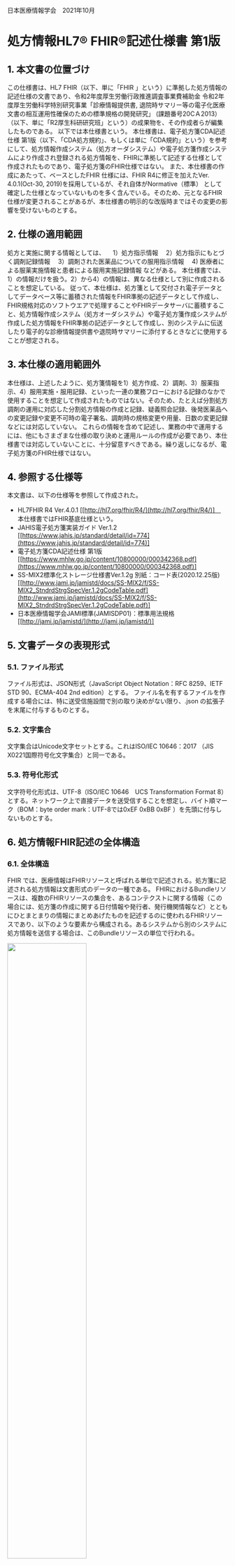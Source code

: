   <style type="text/css">

table {
  border: solid 1px black;
  border-collapse: collapse;
}
 
table td {
  border: solid 1px black;

}
table th {
  border: solid 1px black;

}
    h1 {
      counter-reset: chapter;
    }

    h2 {
      counter-reset: sub-chapter;
    }

    h3 {
      counter-reset: section;
    }

    h4 {
      counter-reset: sub-section;
    }

    h5 {
      counter-reset: composite;
    }

    h6 {
      counter-reset: sub-composite;
    }

    h1:before {
      color: black;
      counter-increment: bchapter;
      content:  " ";
    }

    h2:before {
      color: black;
      counter-increment: chapter;
      content: counter(chapter) ". ";
    }

    h3:before {
      color: black;
      counter-increment: sub-chapter;
      content: counter(chapter) "."counter(sub-chapter) ". ";
    }


    h4:before {
      color: black;
      counter-increment: section;
      content: counter(chapter) "."counter(sub-chapter) "."counter(section) " ";
    }

    h5:before {
      color: black;
      counter-increment: sub-section;
      content: counter(chapter) "."counter(sub-chapter) "."counter(section) "."counter(sub-section) " ";
    }

    h6:before {
      color: black;
      counter-increment: sub-sub-section;
      content: "　　"counter(sub-sub-section) "）";
    }
</style>

日本医療情報学会　2021年10月


# **処方情報HL7&reg; FHIR&reg;記述仕様書 第1版**

## 本文書の位置づけ
この仕様書は、HL7 FHIR（以下、単に「FHIR 」という）に準拠した処方情報の記述仕様の文書であり、令和2年度厚生労働行政推進調査事業費補助金 令和2年度厚生労働科学特別研究事業「診療情報提供書, 退院時サマリー等の電子化医療文書の相互運用性確保のための標準規格の開発研究」 (課題番号20ⅭＡ2013）（以下、単に「R2厚生科研研究班」という）の成果物を、その作成者らが編集したものである。
以下では本仕様書という。
本仕様書は、電子処方箋CDA記述仕様 第1版（以下、「CDA処方規約」、もしくは単に「CDA規約」という）を参考にして、処方情報作成システム（処方オーダシステム）や電子処方箋作成システムにより作成され登録される処方情報を、FHIRに準拠して記述する仕様として作成されたものであり、電子処方箋のFHIR仕様ではない。
また、本仕様書の作成にあたって、ベースとしたFHIR 仕様には、FHIR R4に修正を加えたVer. 4.0.1(Oct-30, 2019)を採用しているが、それ自体がNormative（標準） として確定した仕様となっていないものを多く含んでいる。そのため、元となるFHIR仕様が変更されることがあるが、本仕様書の明示的な改版時まではその変更の影響を受けないものとする。

## 仕様の適用範囲
処方と実施に関する情報としては、
　1）処方指示情報
　2）処方指示にもとづく調剤記録情報
　3）調剤された医薬品についての服用指示情報
　4) 医療者による服薬実施情報と患者による服用実施記録情報
などがある。
本仕様書では、1）の情報だけを扱う。2）から4）の情報は、異なる仕様として別に作成されることを想定している。
従って、本仕様は、処方箋として交付され電子データとしてデータベース等に蓄積された情報をFHIR準拠の記述データとして作成し、FHIR規格対応のソフトウエアで処理することやFHIRデータサーバに蓄積すること、処方情報作成システム（処方オーダシステム）や電子処方箋作成システムが作成した処方情報をFHIR準拠の記述データとして作成し、別のシステムに伝送したり電子的な診療情報提供書や退院時サマリーに添付するときなどに使用することが想定される。

## 本仕様の適用範囲外
本仕様は、上述したように、処方箋情報を1）処方作成、2）調剤、3）服薬指示、4）服用実施・服用記録、といった一連の業務フローにおける記録のなかで使用することを想定して作成されたものではない。そのため、たとえば分割処方調剤の運用に対応した分割処方情報の作成と記録、疑義照会記録、後発医薬品への変更記録や変更不可時の電子署名、調剤時の規格変更や用量、日数の変更記録などには対応していない。
これらの情報を含めて記述し、業務の中で運用するには、他にもさまざまな仕様の取り決めと運用ルールの作成が必要であり、本仕様書では対応していないことに、十分留意すべきである。繰り返しになるが、電子処方箋のFHIR仕様ではない。

## 参照する仕様等
本文書は、以下の仕様等を参照して作成された。
  * HL7FHIR R4 Ver.4.0.1 [[http://hl7.org/fhir/R4/](http://hl7.org/fhir/R4/)]　 本仕様書ではFHIR基底仕様という。
  * JAHIS電子処方箋実装ガイド Ver.1.2 [[https://www.jahis.jp/standard/detail/id=774](https://www.jahis.jp/standard/detail/id=774)]
  * 電子処方箋CDA記述仕様 第1版 [[https://www.mhlw.go.jp/content/10800000/000342368.pdf](https://www.mhlw.go.jp/content/10800000/000342368.pdf)]
  * SS-MIX2標準化ストレージ仕様書Ver.1.2g 別紙：コード表(2020.12.25版) [[http://www.jami.jp/jamistd/docs/SS-MIX2/f/SS-MIX2_StndrdStrgSpecVer.1.2gCodeTable.pdf](http://www.jami.jp/jamistd/docs/SS-MIX2/f/SS-MIX2_StndrdStrgSpecVer.1.2gCodeTable.pdf)]
  * 日本医療情報学会JAMI標準(JAMISDP01)：標準用法規格[[http://jami.jp/jamistd/](http://jami.jp/jamistd/)]

## 文書データの表現形式
### ファイル形式
ファイル形式は、JSON形式（JavaScript Object Notation：RFC 8259、IETF STD 90、ECMA-404 2nd edition）とする。
ファイル名を有するファイルを作成する場合には、特に送受信施設間で別の取り決めがない限り、.json の拡張子を末尾に付与するものとする。
### 文字集合
文字集合はUnicode文字セットとする。これはISO/IEC 10646：2017 （JIS　X0221国際符号化文字集合）と同一である。
### 符号化形式
文字符号化形式は、UTF-8（ISO/IEC 10646　UCS Transformation Format 8）とする。ネットワーク上で直接データを送受信することを想定し、バイト順マーク（BOM：byte order mark：UTF-8では0xEF 0xBB 0xBF ）を先頭に付与しないものとする。

## 処方情報FHIR記述の全体構造
### 全体構造
FHIR では、医療情報はFHIRリソースと呼ばれる単位で記述される。処方箋に記述される処方情報は文書形式のデータの一種である。
FHIRにおけるBundleリソースは、複数のFHIRリソースの集合を、あるコンテクストに関する情報（この場合には、処方箋の作成に関する日付情報や発行者、発行機関情報など）とともにひとまとまりの情報にまとめあげたものを記述するのに使われるFHIRリソースであり、以下のような要素から構成される。あるシステムから別のシステムに処方情報を送信する場合は、このBundleリソースの単位で行われる。


<img src="image1.png" width="60%"><br clear="all">
図1 Bundleリソース

[[http://hl7.org/fhir/bundle.html]](http://hl7.org/fhir/bundle.html)]
そして、このBundleリソースのtype要素（上図左段の2つめの要素）の値を"document"とすることにより、Bundleリソースのひとつのタイプである、FHIR Documentを記述できる。
そこで、本文書では、処方箋１文書に 相当する処方情報を、FHIRにおけるBundleリソース のひとつのタイプであるFHIR Documentにより記述することとする。[[http://hl7.org/fhir/documents.html]](http://hl7.org/fhir/documents.html)]

紙の処方箋を構成する情報との対応を図 2に示す。
<img src="image2.png" width="60%"><br clear="all">
図2 紙の処方箋を構成する情報とFHIRリソースとの対応関係

以降の章では、処方箋を構成するFHIRリソースの記述仕様を、次の項目に従って共通の表形式で記述する。

| |            |                                                                                                                          |
|-|------------|--------------------------------------------------------------------------------------------------------------------------|
| |項目        |説明                                                                                                                      |
|1|No          |表内で要素を識別するための番号。同一階層を同一桁数で表す。                                                                |
|2|要素Lv  1～n|FHIRリソースに含まれる要素。要素の階層ごとに列を分けて記載する。                                                          |
|3|多重度      |要素の出現数の最小値と最大値を表す。最小値が0の要素は、省略することができる。最小値が1の要素は必ず出現しなければならない。|
|4|値          |固定値、あるいは、例示された値。                                                                                          |
|5|型          |要素のデータ型。                                                                                                          |
|6|説明        |要素の説明と記録条件仕様。                                                                                                |


本文書は、FHIR基底仕様で定義されたリソース、及び、データ型の定義に対して、処方情報仕様のための制約を追加している。そのため、要素の多重度や使用可能なコード値について、FHIR基底仕様に、より強い制約が加えられていることに注意する。
また、表中では、繰り返し可能なJSON要素を、多重度 0..\* 、または、1..\* として1行で記述する方法（例: 表１  No.15 Bundle.entry要素）と、繰り返しの要素ごとに展開して記述する方法（例：表１ No.6 Bundle.entry要素）の2通りの書き方を使用している。いずれの場合も、繰り返される要素は、JSONインスタンス中では [ 　] で括られた配列として表現され、要素名は1つしか出現しないことに注意する。
処方情報の中に、処方箋として法的に必要となる項目を含めて記述しなければならないような用途でFHIR準拠データを作成する場合には、それに対応している情報項目の多重度の最小値が0（任意要素）であっても、値を必ず設定することが必要である。また、FHIRリソースの基底仕様で定義されている任意要素で、本仕様に記載のない要素は、原則としてJSONインスタンス中に出現してはならない。仮にその要素を出力した場合、受信側は処方情報全体をエラーとして受信しなかったり、その要素の情報を受信しなかったりする可能性があることに注意が必要である。
なお、本文書の表で出現するデータ型のうち、基本データ型については、8章で説明している。


### FHIR Document
FHIR Documentの仕様では、Bundleリソースのentry要素内にresource要素を繰り返す基本構造をとり、最初のresource要素はComposition リソースであることと規定されている。Composition リソースとは、この文書に含まれる他のすべてのリソース（情報単位）への参照を列挙するためのもので、いわば構成リソースの一覧目次のような役割を果たす。
処方情報Documentでは、以下のようなBundleリソース内の基本構造とする。

|                                    |                         |                                                       |
|------------------------------------|-------------------------|-------------------------------------------------------|
|要素                                |格納するリソース         |内容                                                   |
|entry                               |Compositionリソース      |文書構成情報（6.3）                                    |
|entry                               |Patientリソース          |患者情報（6.4）                                        |
|entry                               |Encounterリソース        |受診時状況情報（6.5）                                  |
|entry                               |Coverage リソース        |保険情報（6.6.1）                                      |
|entry                               |Coverageリソース         |公費情報（6.6.2）                                      |
|entry                               |Organizationリソース     |費用負担者（保険者等）情報（6.6.3）                    |
|entry                               |Organizationリソース     |処方医療機関情報（6.7.1）                              |
|entry                               |Organizationリソース     |処方診療科情報（6.7.2）                                |
|entry                               |PractitionerRoleリソース |処方医役割情報（6.8.1）                                |
|entry                               |Practitioner リソース    |処方医情報（6.8.2）                                    |
|entry                               |MedicationRequestリソース|処方指示情報（6.9）                                    |
|：処方される医薬品の数だけ繰り返し：|                         |                                                       |
|entry                               |Communication リソース   |処方箋全体の指示、明細単位での備考記述 (6.9.8.2、6.9.9)|


Bundleリソースの要素記述仕様を表1に示す。

＜[Bundleリソース処方][JP_Bundle_ePrescriptionData]＞
＜[仕様表1](ePreTables.html#tbl-01)＞
 
この表で示すように、documentタイプのBundleリソースでは、管理的な情報を格納する要素としてtimestamp、 signature などがあり、文書自体の内容情報を格納する要素として、ひとつのentry要素（エントリリスト）がある。このentry要素の値には、複数のresource要素を含むブロックが繰り返される。
entryの最初のresource は、先に述べたように、構成リソース一覧目次を表すCompositionリソースである。
２つめのリソース以降に、Compositionリソースから参照される Patientリソース、受診時状況情報を表すEncounterリソース、保険情報などを表す複数個のCoverageリソース、及び、保険者を表すOrganizationリソース、処方医療機関情報、及び、診療科を含むOrganization リソース、処方医の役割を表現するPractitionerRoleリソース、および、処方医師情報を含むPractitionerリソースが出現する。
その後に、１医薬品処方指示がひとつのMedicationRequestリソースで記述され、それが医薬品の数だけ繰り返し出現する。
最後に処方箋の備考欄や薬局への指示情報などがCommunicationリソースにより記述される。
エントリリスト内の各FHIRリソースを記述する際には、エントリリスト内でそのリソースを一意に識別するために、resource要素と1対1で対応するfullUrl要素に、UUID（Universally Unique IDentifier）と呼ばれる、全世界で一意となるように発番された値を指定する。このUUIDは、Bundle内でリソース間の参照関係を記述する場合に使用される。具体的には、参照関係の参照元リソースに含まれる Reference型のreference要素に、参照先リソースの fullUrl要素に指定されたUUIDを指定する。
なお、FHIRのリソース参照では、リソースのid要素（論理ID）の値を含むURLを使用する方法も可能であるが、本文書ではUUIDを使用してリソース間の参照を記述する方法を採用するため、全てのリソースについて、リソースの論理IDは使用しない。

Bundleリソース、及び、エントリリスト内に含まれる各リソースの参照関係を図 3に示す。


```
処方情報の全体構造の概要
```
<img src="image3.png" width="60%"><br clear="all">
図 3 処方情報データの全体構造の概要

以下では、まずentryの値である各リソースについて詳述する。

### 文書構成情報
文書構成情報はCompositionリソースにより記述される。Compositionリソースは、処方情報FHIR documentにentry として格納される複数のリソースのうちの最初に出現するもので、この文書全体の構成目次に相当する情報や、セクションの構成を記述したものである。
処方情報は、処方情報セクションと呼ばれるただ１つのセクションから構成される。

＜[Compositionリソース処方](StructureDefinition-JP-Composition-ePrescriptionData.html)＞
＜[仕様表2](ePreTables.html#tbl-02)>＞

Component.identifier要素には、発行された処方情報を一意に識別するID（処方箋番号）を設定する。処方箋IDの採番ルールは本文書のスコープ外であるが、Identifier型のvalue要素に、保険医療機関番号（10桁）、発行年（4桁）、施設内において発行年内で一意となる番号（8桁）をハイフン("-"：U+002D)で連結した文字列を指定する。
例："1311234567-2020-00123456"。本仕様ではこれを採用する。Identifier型のsystem要素には、"http://jpfhir.jp/fhir/Common/IdSystem/resourceInstance-identifier"を指定。

### 患者情報
Patientリソースでは、患者の氏名（漢字等）、性別、生年月日、を必須情報として記述する。また、任意情報として、氏名の読み（カタカナ表記）、医療機関における患者番号 を記述できる。麻薬処方箋の場合には、患者住所を必須情報として記述する。

＜[Patientリソース処方](StructureDefinition-JP-Patient-ePrescriptionData.html)＞
＜[仕様表3](ePreTables.html#tbl-03)＞
＜[例1  Patientリソース処方の記述例](Patient-JP-Patient-ePreData-Example.html)＞

### 受診時状況情報
処方が作成された受診時状況（外来、入院、退院時など）情報を、Encounterリソースにより記録する。本リソースは公文書として発行される処方箋では必須ではないため省略できる仕様としているが、医療機関内での処方情報の管理や、処方情報を患者や他の医療機関とやり取りする上では、通常必須として記述することを推奨する。

＜[Encounterリソース処方](StructureDefinition-JP-Encounter-ePrescriptionData.html)＞
＜[仕様表4](ePreTables.html#tbl-04)＞
＜[例2  Encounterリソース処方の記述例](Encounter-JP-Encounter-ePreData-Example.html)＞

### 保険・公費情報
保険情報、公費情報ともに個々の保険給付ごとに別々のCoverageリソースで記述する。以下ではそれぞれについて説明する。

#### 保険情報
自費など保険のない診療における処方であってもこのCoverageリソースは必須とし、適切な保険種別を指定する。

＜[Coverageリソース処方（保険・自費情報）][JP_Coverage_ePrescriptionData_insurance]＞
＜[仕様表5](ePreTables.html#tbl-05)＞
＜[例3  Coverageリソース処方（保険・自費情報）の記述例](Coverage-JP-Coverage-ePreData-insurance-Example.html)＞

#### 公費情報
公費医療をうける場合のみ必要。複数の公費医療の場合には、その数だけCoverageリソースを繰り返す。公費医療でない場合には記述は不要。

＜[Coverageリソース処方（公費情報）](StructureDefinition-JP-Coverage-ePrescriptionData-publicPayment.html)＞
＜[仕様表6](ePreTables.html#tbl-06)＞
＜[例4  Coverageリソース処方（保険・自費情報）の記述例](Coverage-JP-Coverage-ePreData-publicPayment-Example.html)＞

#### 費用負担者（保険者等）情報
保険種別が「6:自費」以外の場合、費用負担者情報を、Coverageリソースのpayorから参照されるOrganizationリソースとして記録する。保険種別が「1:医保」、「2:国保」、「7:後期高齢者」の場合は保険者を意味し、Organization.identifier要素に保険者番号を記録する。その他の保険種別の場合は、identifier要素は出現しない。費用負担者の名称を可能な範囲でOrganization.name要素に記録する。

＜[Organizationリソース処方（費用負担者（保険者等）情報）](StructureDefinition-JP-Organization-ePrescriptionData-coveragePayer.html)＞
＜[仕様表7](ePreTables.html#tbl-07)＞
＜[例5  Organizationリソース処方（費用負担者（保険者等）情報）の記述例](Organization-JP-Organization-ePreData-coveragePayer-Example.html)＞

###  処方医療機関と診療科情報
####  処方医療機関情報
処方を作成した医療機関の情報をOrganizationリソースに格納する。
処方医療機関情報を記述する際に、診療科情報の記述は必須ではない。診療科情報を記述せずに、医療機関情報だけを記述する場合には、本項のOrganization リソースのみを記述する。
診療科情報と医療機関情報の両方を記述したい場合には、本項のOrganization に加えて、「6.7.2　処方診療科情報」に後述するもうひとつのOrganizationリソースを用いて診療科情報を記述する。

＜[Organizationリソース処方（処方医療機関情報）](StructureDefinition-JP-Organization-ePrescriptionData-issuer.html)＞
＜[表8　仕様](ePreTables.html#tbl-08)＞
＜[例6  Organizationリソース処方（処方医療機関情報）の記述例](Organization-JP-Organization-ePreData-issuer-Example.html)＞


#### 処方診療科情報
処方診療科情報は、以下のOrganizationリソースにより記述し、partOf要素から処方医療機関情報を表すOrganizationリソースを参照する。診療科情報は公文書として発行される処方箋では必須ではないため省略できる仕様としているが、医療機関内での処方情報の管理や、処方情報を患者や他の医療機関とやり取りする上では、必須として記述することを推奨する。

＜[Organizationリソース処方（処方診療科情報）](StructureDefinition-JP-Organization-ePrescriptionData-departmentOfIssuer.html)＞
＜[仕様表9](ePreTables.html#tbl-09)＞
＜[例7  Organizationリソース処方（処方診療科情報）の記述例](Organization-JP-Organization-ePreData-departmentOfIssuer-Example.html)＞


###  処方医師情報
処方医の情報は、医師または歯科医師のいずれかの役割（職種）を表すPractitionerRoleリソースと、処方医個人そのものの情報を表すPractitioner リソースで記述する。

#### 処方医役割情報
医療者が提供する医療サービスにおける役割のカテゴリーコード（本文書では、「doctor：医師」または「dentist:歯科医師」）をPractitionerRoleリソースのcode.coding要素に記録する。
code.coding.system要素には、"http://jpfhir.jp/fhir/Common/CodeSystem/JP_PractionerRole_RoleCode"を指定する。
システムが医師、歯科医師の区別をできない場合には、code要素は省略できる。
identifierには、その医療機関が医療者に付与する「処方を発行する役割」を一意に識別するための識別子を設定する。たとえば、医療機関Aに所属する医師が、医療機関Bにおいて医師として処方を発行する場合、医療機関Bが医師に付与する処方オーダ役割（権限）を識別するIDをPractitionerRoleリソースのidentifierに設定する。identifierは通常は省略しても差し支えない。

＜[PractitionerRoleリソース処方（処方医役割情報）](StructureDefinition-JP-PractitionerRole-ePrescriptionData-author.html)＞
＜[仕様表10](ePreTables.html#tbl-10)＞
＜[例8　PractitionerRoleリソース処方（処方医役割情報）の記述例](PractitionerRole-JP-PractitionerRole-ePreData-author-Example.html)＞

#### 処方医情報
処方医はPractitionerリソースとして記述し、PractitionerRoleリソース（処方医役割情報）から参照する。処方医を識別するIDや番号として、処方医療機関における処方医ID（たとえば端末利用者アカウント、あるいは職員番号など）をPractitionerリソースのidentifier要素に記録する。処方医療機関における処方医IDを記述する場合は、医療機関のOID付番方法（9.1識別子名前空間一覧」を参照）に従ってそのOIDを指定する。
PractitionerRoleリソースのidentifierとPractitionerリソースのidentifierとの違いについては、6.8.1処方医役割情報　を参照のこと。
qualification要素には、必要なら医籍登録番号を記述できる。また、麻薬処方の場合には、qualification要素に、麻薬施用者免許番号を記録する。

＜[Practitionerリソース処方（処方医情報）](StructureDefinition-JP-Practitioner-ePrescriptionData-author.html)＞
＜[仕様表11](ePreTables.html#tbl-11)＞
＜[例9  Practitionerリソース処方（処方医情報）の記述例](Practitioner-JP-Practitioner-ePreData-author-Example.html)＞


### 処方指示情報
#### 処方指示の構造の概要
処方指示の基本構造は以下のようになる。
１医薬品ごとに処方指示がひとつのMedicationRequestリソースにより記述され、医薬品の数だけMedicationRequestリソースが繰り返される。
本文書では以下の記述が可能である。
１）剤グループ構造とその番号（一般にシステムではRp番号などと呼ばれる）
２）内服薬、外用薬、在宅自己注射、麻薬
３）定時用法と頓用
４）均等分割用法と不均等用法
５）毎日と不定期（隔日、曜日、期間指定、指定日）
６）交互、漸増、漸減用法
７）調剤補足情報（一包化、別包、混合、粉砕、その他）
８）明細単位での備考記述

MedicatonRequestリソースの要素の詳細を表12に示す。

＜[MedicatonRequestリソース処方](StructureDefinition-JP-MedicationRequest-ePrescriptionData.html)＞
＜[仕様表12](ePreTables.html#tbl-12)＞
表12のNo.14「dosageInstruction」要素は、Dosage型の要素であり、用法や投与量を表す。

dosageInstruction要素の詳細を表13に示す。

＜[仕様表13](ePreTables.html#tbl-13)＞

表12のNo.15.1 拡張「InstructionForDispense」を表すextension要素は、Extension型の要素であり、調剤者への指示を表す。
本要素の詳細を表14に示す。

＜[拡張InstructionForDispense](StructureDefinition-JP-MedicationRequest-DispenseRequest-InstructionForDispense.html)＞
＜[仕様表14](ePreTables.html#tbl-14)＞

####  剤グループ構造とその番号
HL7 FHIRでは、処方情報の中で同一の用法を持つ剤グループは、剤単位に個別のMedicationRequestリソースに展開される。剤グループとMedicationRequestリソースの関係を図 4に示す。

<img src="image4.png" width="60%"><br clear="all">
図 4 剤グループ構造

このとき、剤グループの番号（RP番号と呼ぶ）と、同一剤グループ内での順番は、いずれも MedicationRequestリソースの identifier で表現する。RP番号を識別するURIとして、"urn:oid:1.2.392.100495.20.3.81"を使用する。同一剤グループ内での順番を識別するURIとして、"urn:oid:1.2.392.100495.20.3.82"を使用する。value は 文字列型であり、数値はゼロサプレス、つまり、"01"でなく"1"と指定すること。

|                                                                                                                                                           |
|-----------------------------------------------------------------------------------------------------------------------------------------------------------|
|"identifier": [  {    "system": "urn:oid:1.2.392.100495.20.3.81",    "value": "1"  },  {    "system": "urn:oid:1.2.392.100495.20.3.82",    "value": "1"  }]|


同じRp番号を持つ、複数の MedicationRequest リソースの用法指示は、これらの各MedicationRequest リソースに同じ用法指示を繰り返し記述する。
また、剤グループへのコメント指示等は、同じコメント指示を剤グループに含まれるMedicationRequestに繰り返し記述すること。

#### 内服薬、外用薬、在宅自己注射、麻薬
##### 処方薬
処方する医薬品（処方薬）は、MedicationRequestリソースにおいてCodeableConcept 型のmedicationCodeableConcept に記述する。
medicationCodeableConceptは、ひとつのMedicationRequestリソースに1回だけ出現可能であるため、ひとつのMedicationRequestリソースで1処方薬だけを記述できる。従って、複数の処方薬を記述するには、前述したようにその数だけMedicationRequestリソースを繰り返し記述する必要がある。
medicationCodeableConceptは、ひとつのtext要素と、複数のcoding 要素を記述できる。本仕様では、処方オーダ時に選択または入力し、実際に処方箋に印字される文字列を必ずtext要素に格納した上で、それをコード化した情報を1個以上のcoding 要素に記述する。
厚生労働省標準であるHOT9コード（販社指定が不要な場合にはHOT7コード）または広く流通しているYJコードを用いるか、一般名処方の場合には厚生労働省保険局一般名処方マスタのコードを使用して、Coding要素（コードsystemを識別するURI、医薬品のコード、そのコード表における医薬品の名称の3つからなる）で記述する。
なお、上記のいずれの標準的コードも付番されていない医薬品や医療材料の場合には、薬機法の下で使用されているGS1標準の識別コードであるGTIN(Global Trade Item Number)の調剤包装単位（最少包装単位、個別包装単位）14桁を使用する。
ひとつの処方薬、医療材料を複数のコード体系のコードで記述してもよく、その場合にcoding 要素を繰り返して記述する。
ただし、ひとつの処方薬を複数のコードで繰り返し記述する場合には、それらのコードが指し示す処方薬、医療材料は当然同一でなければならない。
また、処方を発行した医療機関内でのデータ利用のために、医療機関固有コード体系によるコード（ハウスコード、ローカルコード）の記述を含めてもよいが、その場合でも上述したいずれかの標準コードを同時に記述することが必要である。
以下にこの部分のHOT9コードとYJ コードとで記述する場合の仕様例を示す。

|      |       |      |      |                                |                                |
|------|-------|------|------|--------------------------------|---------------------------------|
|coding|1..\*  |Coding|      |                                |                                 |
|      |system |1..1  |uri   |"urn:oid:1.2.392.200119.4.403.1"|医薬品コード（HOT9）を識別するURI|
|      |code   |1..1  |code  |"医薬品のHOTコード"             |医薬品コード（HOT9）。値は例示   |
|      |display|1..1  |string|"医薬品の名称"                  |医薬品名称。                     |
|      |system |1..1  |uri   |"urn:oid:1.2.392.100495.20.1.73"|医薬品コード（YJ）を識別するURI。|
|      |code   |1..1  |code  |"医薬品のYJコード"              |医薬品コード（YJ）。値は例示     |
|      |display|1..1  |string|"医薬品の名称"                  |医薬品名称。                     |



##### 内服薬
###### 用法
内服薬の用法は、テキストによる表現と、構造化データとしての表現の2つの記録方法がある。テキスト表現は必須とし、MedicationRequestリソースの dosageInstruction.text  要素に用法文字列を指定する。
用法の構造化表現は、dosageInstruction.timing 要素 に、 Timingデータ型を使用して構造的に記述する。
コード化された用法は、dosageInstruction.timing.code  要素にJAMI標準「処方・注射オーダ標準用法規格」（以下、「JAMI標準用法コード」と呼ぶ）を指定する。詳細は、「6.9.4　定時用法と頓用」に示す。
dosageInstruction.method 要素のコードには、JAMI標準用法コードにて基本用法区分として表現される区分（「1:内服」）を1桁コード(system:"urn:oid:1.2.392.200250.2.2.20.30")で設定するか、または1桁目が基本用法区分コード、2桁目が用法詳細区分コードとした2桁の用法区分コード(system:"urn:oid:1.2.392.200250.2.2.20.40")を設定する。
システムが保有する用法情報がどの程度コード化できるかどうかにより、どちらかを選択する。
dosageInstruction.route 要素には、投与経路コード表で規定するコード(system:"http://jpfhir.jp/fhir/ePrescription/CodeSystem/route-codes")を設定する。

######   用量
記述対象リソース：MedicationRequestリソース
記述対象要素：
　dosageInstruction.doseAndRate.doseQuantity　（１回量）
　dosageInstruction.doseAndRate.rateRatio　（１日量）
　dosageInsturction.doseAndRate.type　（製剤量か成分量かの識別）

用量は、1回投与量の記録を基本とし、MedicationRequestリソースの dosageInstruction.doseAndRate.doseQuantity要素 にSimpleQuantity型で記述する。単位コードには、医薬品単位略号（urn:oid:1.2.392.100495.20.2.101）を使用する。
また、処方期間の中で1日量が常に一定となる場合には、1回量に加えて1日量の記録も可能とし、dosageInstruction.doseAndRate.rateRatio 要素に Ratio型で記録する。
Ratio型は比を扱うデータ型で、分母にあたるdosageInstruction.doseAndRate.rateRatio.denominator 要素には、投与量の基準となる期間、つまり、1日量の場合は「1日」をQuantity型で指定する。
単位には、単位コードUCUM（http://unitsofmeasure.org）で定義されている「日」を表す単位コード「d」を使用する。
分子にあたる dosageInstruction.doseAndRate.rateRatio.numerator要素には、1回量と同様の記法で、1日投与量をQuantity型で指定する。
用量は製剤量で記述することを基本とするが、必要に応じて原薬量指定も可能とする。
この識別は、MedicationRequestリソースのdosageInsturction.doseAndRate.type 要素に、力価区分コード（urn:oid:1.2.392.100495.20.2.22）を指定することで行い、製剤量は「1」、原薬量は「2」とする。本要素は、安全性のため省略せずに必須とする。

投与量「1回1錠（1日3錠）」を製剤量で記述したdosageInstruction要素の記述例を示す。
```
"dosageInstruction": [
    {
        "text": "内服・経口・１日３回朝昼夕食後　１回１錠　７日分",    （中略）    ,
        "doseAndRate": [
            {
                "type": {
                    "coding": [
                        {
                            "system": "urn:oid:1.2.392.100495.20.2.22",
                            "code": "1",
                            "display": "製剤量"
                        }
                    ]
                },
                "doseQuantity": {
                    "value": 1,
                    "unit": "錠",
                    "system": "urn:oid:1.2.392.100495.20.2.101",
                    "code": "TAB"
                },
                "rateRatio": {
                    "numerator": {
                        "value": 3,
                        "unit": "錠",
                        "system": "urn:oid:1.2.392.100495.20.2.101",
                        "code": "TAB"
                    },
                    "denominator": {
                        "value": 1,
                        "unit": "日",
                        "system": "http://unitsofmeasure.org",
                        "code": "d"
                    }
                }
            }
        ]
    }

```


######   投与日数
記述対象リソース：MedicationRequestリソース
記述対象要素：
　dosageInstruction.timing.repeat.boundsDuration　（服用開始日から終了日までの期間の日数（服用しない日も1日と数える））
　dosageInstruction.timing.repeat.extension.valueDuration　（上記のうちの実投与日数）

dosageInstruction.timing.repeat.boundsDuration要素に、Duration型を使用して記録する。本要素に指定される日数は、服用開始日から服用終了日までの全日数である。そのため、隔日投与や指定曜日の投与の場合には、服用しない日も日数に含まれることになり、処方箋に記録される投与実日数とは異なる値が記録されることとなる。
投与期間とは別に投与実日数を表現したい場合には、MedicationRequestリソースに対して本文書で定義した 拡張「JP_MedicationRequest_DosageInstruction_UsageDuration」(http://jpfhir.jp/fhir/core/StructureDefinition/JP_MedicationRequest_DosageInstruction_UsageDuration)を使用し、Duration型で開始日を記載する。

Timingデータ型のrepeat.boundsDuration要素を記述したdosageInstruction.timing要素の記述例を示す。
この記述例には上記の拡張を使用した投与実日数の記述例が含まれている。この例の場合には、毎日投与なので開始日〜終了日の日数と、投与実日数は7日であり、拡張記述はなくてもよいケースである。

[1日3回毎食後　7日分]
```
"dosageInstruction": [
    {
        "text": "内服・経口・１日３回朝昼夕食後　１回１錠　７日分",
        "timing": {
            "repeat": {
                "boundsDuration": {
                    "value": 7,
                    "unit": "日",
                    "system": "http://unitsofmeasure.org",
                    "code": "d"
                }
            },
            "extension": [
                {
                    "url": "http://jpfhir.jp/fhir/core/StructureDefinition/JP_MedicationRequest_DosageInstruction_UsageDuration",
                    "valueDuration": {
                        "value": 7,
                        "unit": "日",
                        "system": "http://unitsofmeasure.org",
                        "code": "d"
                    }
                }
            ],
            "code": {
                "coding": [
                    {
                        "system": "urn:oid:1.2.392.200250.2.2.20.20",
                        "code": "1013044400000000",
                        "display": "１日３回毎食後"
                    }
                ]
            }
        },
              ＜中略＞
    }
]

```

######   投与開始日
期間指定など投与開始日を明示する必要がある場合には、MedicationRequestリソースに対して本文書で定義した拡張「JP_MedicationRequest_PeriodOfUse」を使用し、Period型で開始日を記録する。記述例を示す。

```
"extension": [
    {
        "url": "http://jpfhir.jp/fhir/core/StructureDefinition/JP_MedicationRequestd_DosageInstruction_PeriodOfUse",
        "valuePeriod": {
            "start": "2020-04-01"
        }
    }
]
```

######   調剤量
MedicationRequestリソースのdispenseRequest.quantityに、SimpleQuantity型で記録する。単位コードには、投与量と同様に医薬品単位略号（urn:oid:1.2.392.100495.20.2.101）を使用する。21錠（1日3錠×7日分）を調剤する場合の記述例を以下に示す。
```
"dispenseRequest": {
    "quantity": {
        "value": 21,
        "unit": "錠",
        "system": "urn:oid:1.2.392.100495.20.2.101",
        "code": "TAB"
    },
    "expectedSupplyDuration": {
        "value": 7,
        "unit": "日",
        "system": "http://unitsofmeasure.org",
        "code": "d"
    }
}
```


例えば「1回2錠、5回分（10錠）」など、頓用の場合に錠数ではなく回数で調剤量を表現したい場合には、dispenseRequest要素に対して本文書で定義した拡張「JP_MedicationRequest_DispenseRequest_ExpectedRepeatCount」(http://jpfhir.jp/fhir/core/StructureDefinition/JP_MedicationRequest_DispenseRequest_ExpectedRepeatCount)を使用し、以下のように記録する。
```
"dispenseRequest": {
    "extension": {
        "url": "http://jpfhir.jp/fhir/core/StructureDefinition/JP_MedicationRequest_DispenseRequest_ExpectedRepeatCount",
        "valueInterger": 5
    },
    "quantity": {
        "value": 10,
        "unit": "錠",
        "system": "urn:oid:1.2.392.100495.20.2.101",
        "code": "TAB"
    }
}
```

######   調剤日数
MedicationRequestリソースのdispenseRequest.expectedSupplyDuration 要素にDuration型で記録する。単位は、UCUMコードより「日」を表す単位コード「d」を指定する。
調剤日数の記述例を示す。
```
"dispenseRequest": {
    "quantity": {
        "value": 21,
        "unit": "錠",
        "system": "urn:oid:1.2.392.100495.20.2.101",
        "code": "TAB"
    },
    "expectedSupplyDuration": {
        "value": 7,
        "unit": "日",
        "system": "http://unitsofmeasure.org",
        "code": "d"
    }
}

```

######   内服薬の記述例

＜[例10  内服薬の記述例](MedicationRequest-JP-MedReq-ePreData-Example-naihuku.html)＞

#####    外用薬
######   用法
外用薬の用法は、内服薬と同様に、テキストによる表現と、構造化データとしての表現の2つの記録方法がある。用法の構造化表現は、dosageInstruction.timing.code にJAMI標準用法コードを指定する。外用用法の詳細は、「6.9.4.1　定時用法」「５)生活リズムを基本とした外用薬の用法」～「７)時間間隔で明示した外用薬の用法」 に示す。
dosageInstruction.method 要素のコードには、JAMI標準用法コードにて基本用法区分として表現される区分（「2:外用」）を1桁コード(system:"urn:oid:1.2.392.200250.2.2.20.30")で設定するか、または1桁目が基本用法区分コード、2桁目が用法詳細区分コード（「A:貼付」、「B:塗布」など）とした2桁の用法区分コード(system:"urn:oid:1.2.392.200250.2.2.20.40")を設定する。
システムが保有する用法情報がどの程度コード化できるかどうかにより、どちらかを選択する。
dosageInstruction.route 要素には、投与経路コード表で規定するコード(system:"http://jpfhir.jp/fhir/ePrescription/CodeSystem/route-codes")を設定する。

######   用量
1回量指定の場合と全量指定の場合がある。1回量指定は、内服薬と同様に、MedicationRequestリソース、dosageInstruction.doseAndRate.doseQuantity要素に、SimpleQuantity型で記録する。全量指定の場合は、調剤量として、MedicationRequestリソースの、dispenseRequest.quantity要素に、SimpleQuantity型で記録する。それぞれの記述例を、「５)記述例」に示す。

######   投与期間
投与日数や投与開始日の指定は、内服薬の場合と同一である。

######   部位
部位を指定する場合は、MedicationRequest.dosageInstruction.site 要素に、CodeableConcept型で指定する。部位コードは、JAMI標準用法コード 表13 外用部位コード（"urn:oid:1.2.392.200250.2.2.20.32"）を使用する。
複数の部位ごとに投与量を記録する場合、MedicationRequest.dosageInstruction 要素を複数繰り返す。以下に、右眼と左眼で投与量の異なる指示を表現した記述例を示す。

＜[例11  外用薬記述例1](MedicationRequest-JP-MedReq-ePreData-Example-gaiyou01.html)＞

######   外用薬の記述例

外用薬における全量指定の例として、以下の表に示す処方指示内容を持つ記述例を示す。

＜[例12  外用薬記述例2](MedicationRequest-JP-MedReq-ePreData-Example-gaiyou02.html)＞

また、外用薬の1回量指定の記述例を示す。

＜[例13  外用薬記述例3](MedicationRequest-JP-MedReq-ePreData-Example-gaiyou03.html)＞

#####     在宅自己注射
ペンニードルなど特定保険医療材料についても、他の医薬品と同様にMedicationRequestリソースで表現する。用法は、JAMI標準用法コードを使用する。
dosageInstruction.method 要素のコードには、JAMI標準用法コードにて基本用法区分として表現される区分（「3:注射」）を1桁コード(system:"urn:oid:1.2.392.200250.2.2.20.30")で設定するか、または1桁目が基本用法区分コード、2桁目が用法詳細区分コード（「1:静脈注射」、「2:皮下注射」など）とした2桁の用法区分コード(system:"urn:oid:1.2.392.200250.2.2.20.40")を設定する。
システムが保有する用法情報がどの程度コード化できるかどうかにより、どちらかを選択する。
dosageInstruction.route 要素にも、投与経路コード表で規定するコード(system:"http://jpfhir.jp/fhir/ePrescription/CodeSystem/route-codes")から、「1:静脈注射」、「2:皮下注射」などに対応するコードを設定する。


#####     麻薬処方
麻薬処方箋には、麻薬施用者免許番号と患者の住所を必須で記載する。
麻薬処方箋であることを識別するために、Compositionリソースのcategory要素に、麻薬処方箋を区別するためのコードを指定すると同時に、処方医情報に麻薬施用者免許番号を記録し、患者情報に住所を記録する。詳細は、「6.8.2　処方医情報」、及び、「6.4　患者情報」 を参照すること。

####     定時用法と頓用
JAMI標準用法コードの用法分類に従って、定時用法と頓用の用法の表現方法について説明する。

#####     定時用法
######   食事等タイミングを基本とする内服用法
「1 日3 回朝昼夕食後」といった、食事等タイミングを基本として服用タイミングを指定する用法である。
MedicationRequestリソースのdosageInstruction.timing.code 要素に CodeableConcept型でJAMI標準用法コード（urn:oid:1.2.392.200250.2.2.20.20）を指定する。詳細は、JAMI標準「処方・注射オーダ標準用法規格」の「5.1食事等タイミングを基本とする内服用法」 を参照のこと。
以下に、用法「1日3回 毎食後7日分」を表現する記述例を示す。
```
"timing": {
    "repeat": {
        "boundsDuration": {
            "value": 7,
            "unit": "日",
            "system": "http://unitsofmeasure.org",
            "code": "d"
        }
    },
    "code": {
        "coding": [
            {
                "system": "urn:oid:1.2.392.200250.2.2.20.20",
                "code": "1013044400000000",
                "display": "内服・経口・１日３回朝昼夕食後"
            }
        ]
    }
}
```


######   １日回数と時間間隔を明示した内服用法
「1日3回 8時間ごと」など、１日回数と時間間隔を明示した内服用法の表現方法を示す。
MedicationRequestリソースのdosageInstruction.timing.code 要素に CodeableConcept型でJAMI標準用法コード（urn:oid:1.2.392.200250.2.2.20.20）を指定する。詳細は、JAMI標準「処方・注射オーダ標準用法規格」の「 5.2  1日回数と時間間隔を明示した内服用法」 を参照のこと。
用法「1日3回 8時間毎 7日分」を表現する記述例を示す。
```
"timing": {
    "repeat": {
        "boundsDuration": {
            "value": 7,
            "unit": "日",
            "system": "http://unitsofmeasure.org",
            "code": "d"
        }
    },
    "code": {
        "coding": [
            {
                "system": "urn:oid:1.2.392.200250.2.2.20.20",
                "code": "1023000000000000",
                "display": "内服・経口・１日３回８時間毎"
            }
        ]
    }
}
```

######   １日回数と服用時刻を明示した内服用法
「1 日3 回 8 時、12 時、18 時」など、1 日回数と服用時刻を明示した内服用法の表現方法を示す。

MedicationRequestリソースのdosageInstruction.timing.code要素 に CodeableConcept型でJAMI標準用法コード（urn:oid:1.2.392.200250.2.2.20.20）を指定する。詳細は、JAMI標準「処方・注射オーダ標準用法規格」の 「5.3　1日回数と服用時刻を明示した内服用法」 を参照のこと。
用法「1日3回 8時、15時、21時 7日分」を表現する記述例を示す。

```
"timing": {
    "repeat": {
        "boundsDuration": {
            "value": 7,
            "unit": "日",
            "system": "http://unitsofmeasure.org",
            "code": "d"
        }
    },
    "code": {
        "coding": [
            {
                "system": "urn:oid:1.2.392.200250.2.2.20.20",
                "code": "1033IPV000000000",
                "display": "内服・経口・１日３回８時、１５時、２１時"
            }
        ]
    }
}

```

######   １日回数とイベントを明示した内服用法
1 日回数と服用タイミングを特定のイベントで明示した内服用法で、例として「1 日N回哺乳時」および「1 日1 回空腹時」がある。

「1日3回 哺乳時」を表現する記述例を示す。
```
"timing": {
    "code": {
        "coding": [
            {
                "system": "urn:oid:1.2.392.200250.2.2.20.20",
                "code": "1043B70000000000",
                "display": "内服・経口・１日３回哺乳時"
            }
        ]
    }
}
```


######   生活リズムを基本とした外用薬の用法
例えば「1 日3 回朝昼夕」「1 日1 回起床時」などのように生活リズム上の出来事や行為を基本として外用タイミングを指定する種類の用法である。「起床時」「就寝」は内服用法においては「食事等タイミングを基本とする用法」に分類されるが、外用においては「生活リズムを基本とする用法」に分類される。

MedicationRequestリソースのdosageInstruction.timing.code 要素に CodeableConcept型でJAMI標準用法コード（urn:oid:1.2.392.200250.2.2.20.20）を指定する。詳細は、JAMI標準「処方・注射オーダ標準用法規格」の 「6.1　生活リズムを基本とした外用用法」 を参照のこと。
用法「1日2回 朝と就寝前 塗布」を表現する記述例を示す。
```
"timing": {
    "code": {
        "coding": [
            {
                "system": "urn:oid:1.2.392.200250.2.2.20.20",
                "code": "2B62100900000000",
                "display": "外用・塗布・１日２回朝と就寝前"
            }
        ]
    }
}
```

######   １日回数だけを明示した外用薬の用法
「1日3回」など、1日回数だけを明示した用法。「1 日2～3 回」というような幅を持たせた回数指定も含まれる。

MedicationRequestリソースのdosageInstruction.timing.code 要素に CodeableConcept型でJAMI標準用法コード（urn:oid:1.2.392.200250.2.2.20.20）を指定する。詳細は、JAMI標準「処方・注射オーダ標準用法規格」の「6.2　１日回数だけを明示した外用用法」 を参照のこと。
用法「1日1～2回 塗布 7日分」を表現する記述例を示す。
```
"timing": {
    "repeat": {
        "boundsDuration": {
            "value": 7,
            "unit": "日",
            "system": "http://unitsofmeasure.org",
            "code": "d"
        }
    },
    "code": {
        "coding": [
            {
                "system": "urn:oid:1.2.392.200250.2.2.20.20",
                "code": "2B71200000000000",
                "display": "外用・塗布・１日１～２回"
            }
        ]
    }
}
```

######   時間間隔で明示した外用薬の用法
「3時間ごと」や「4～6時間ごと」といった、時間間隔のみでタイミングを指定する場合の表現を示す。

MedicationRequestリソースのdosageInstruction.timing.code 要素に CodeableConcept型でJAMI標準用法コード（urn:oid:1.2.392.200250.2.2.20.20）を指定する。詳細は、JAMI標準「処方・注射オーダ標準用法規格」の  「6.3　時間間隔で明示した外用用法」を参照のこと。
用法「4～6時間ごと 塗布 7日分」を表現する記述例を示す。
```
"timing": {
    "repeat": {
        "boundsDuration": {
            "value": 7,
            "unit": "日",
            "system": "http://unitsofmeasure.org",
            "code": "d"
        }
    },
    "code": {
        "coding": [
            {
                "system": "urn:oid:1.2.392.200250.2.2.20.20",
                "code": "2B84600000000000",
                "display": "外用・塗布・４～６時間毎"
            }
        ]
    }
}
```

#####    頓用
######   頓用型の内服用法
ある状況になったときに服用を指示する頓用と呼ばれる指示に使用する。
MedicationRequestリソースのdosageInstruction.timing.code 要素に CodeableConcept型でJAMI標準用法コード（urn:oid:1.2.392.200250.2.2.20.20）を指定する。詳細は、JAMI標準「処方・注射オーダ標準用法規格」の「 5.5　頓用型の内服用法」を参照のこと。
さらに、頓用であることを明示するために、dosageInstruction.asNeededBoolean 要素に true を指定する。
以下に、用法「疼痛時 1回2錠 5回分」を表現する記述例を示す。「5回分」という情報を表すために、「6.9.3.2** **内服薬 ５)調剤量」に示した拡張「ExpectedRepeatCount」（http://jpfhir.jp/fhir/core/StructureDefinition/JP_MedicationRequest_DispenseRequest_ExpectedRepeatCount）をdispenseRequest. extensionで使用してvalueInteger要素に値5を指定する。

```
"dosageInstruction": [
    {
        "text": "内服・経口・疼痛時　１回２錠　５回分",
        "timing": {
            "code": {
                "coding": [
                    {
                        "system": "urn:oid:1.2.392.200250.2.2.20.20",
                        "code": "1050110000000000",
                        "display": "内服・経口・疼痛時"
                    }
                ]
            }
        },
        "asNeededBoolean": true,
        :　(中略)
    }
],
"dispenseRequest": {
    "extension": [
        {
            "url": "http://jpfhir.jp/fhir/core/StructureDefinition/JP_MedicationRequest_DispenseRequest_ExpectedRepeatCount",
            "valueInteger": 5
        }
    ],
    "quantity": {
        "value": 10,
        "unit": "錠",
        "system": "urn:oid:1.2.392.100495.20.2.101",
        "code": "TAB"
    },
},
:　(以下省略)
```

######   頓用型の外用用法
ある状況になったときに外用を指示する頓用と呼ばれる指示に使用する。

MedicationRequestリソースのdosageInstruction.timing.code 要素に CodeableConcept型でJAMI標準用法コード（urn:oid:1.2.392.200250.2.2.20.20）を指定する。詳細は、JAMI標準「処方・注射オーダ標準用法規格」の 「6.4　頓用型の外用用法」を参照のこと。さらに、頓用であることを明示するために、dosageInstruction.asNeededBoolean 要素に true を指定する。
以下に、用法「かゆいとき患部に塗布」を表現する記述例を示す。
```
"dosageInstruction": [
    {
        "text": "かゆいとき患部に塗布",
        "timing": {
            "code": {
                "coding": [
                    {
                        "system": "urn:oid:1.2.392.200250.2.2.20.20",
                        "code": "2B50810000000000",
                        "display": "外用・塗布・かゆいとき"
                    }
                ]
            }
        },
        "asNeededBoolean": true,
        "site": {
            "coding": [
                {
                    "system": "urn:oid:1.2.392.200250.2.2.20.32",
                    "code": "AA0",
                    "display": "患部"
                }
            ]
        },
        "method": {
            "coding": [
                {
                    "system": "urn:oid:1.2.392.200250.2.2.20.40",
                    "code": "2B",
                    "display": "塗布"
                }
            ]
        }
    }
],
"dispenseRequest": {
    "quantity": {
        "value": 1,
        "unit": "本",
        "system": "urn:oid:1.2.392.100495.20.2.101",
        "code": "HON"
    }
},

```


####    均等分割用法と不均等用法
「6.9.4.1 定時用法」で説明した均等分割用法に対して、不均等用法は、「朝1 錠、昼2 錠、夕3 錠服用」など、1 日の中の服用タイミングごとに服用量が変化する用法である。不均等投与を1回投与ごとの複数の用法（1回用法）に分けて記述できる場合は、服用タイミングが異なる複数の剤グループとして表現することができる。しかし、不均等投与を1つの剤グループとして１つの用法（1日用法）でしか表現できないシステムもある。以下では、1回用法の記述例と、1日用法での記述例をそれぞれ示す。

#####   １回用法の例
朝食後に4錠、昼食後2錠、夕食後1錠、合計1日投与量7錠であることを1回用法で３つの剤グループで表現したインスタンスの例である。それぞれの剤グループの表現方法は「6.9.4.1 定時用法」に従う。
<p>[例14 1)不均等投与インスタンス例（１回ごと記述）</p>

* ＜[1)1回目][JP-MedReq-ePreData-Example-fukintouByTimes01]＞
* ＜[2)2回目][JP-MedReq-ePreData-Example-fukintouByTimes02]＞
* ＜[3)3回目][JP-MedReq-ePreData-Example-fukintouByTimes03]＞

#####   １日用法の例
朝食後に4錠、昼食後2錠、夕食後1錠、合計1日投与量7錠であることを1日用法で表現したインスタンスの例である。
１つのMedicationRequestリソースの1つのdosageInstruction要素を使用し、dosageInstruction.doseAndRate.rateRatio要素に、1日投与量のみを記載する。1回の投与量の情報をコードとして記述できる場合は、dosageInstruction.additionalInstruction要素に、1 日の服用回数分だけ繰り返し、JAMI補足用法コードを使用し記述する。コード化できない場合は、明細単位の備考としてテキストで記述する。

＜[例15　 2)不均等投与インスタンス例（１日用法で記述）][JP-MedReq-ePreData-Example-fukintouByDay]＞

####     毎日と不定期（隔日、曜日、期間指定、指定日）
#####     隔日投与
隔日投与など、連続して服用する日数と、その後の連続して休薬する日数を指定する方法。

MedicationRequestリソースのdosageInstruction.timing.code 要素に CodeableConcept型でJAMI標準用法コード（urn:oid:1.2.392.200250.2.2.20.20）を指定する。さらに、dosageInstruction.timing.additionalInstrunction要素に、CodeableConcept型で、JAMI標準「処方・注射オーダ標準用法規格」 8桁補足用法コード（urn:oid:1.2.392.200250.2.2.20.22）を指定する。詳細は、JAMI標準「処方・注射オーダ標準用法規格」の 「8.1　日数間隔指定」 を参照のこと。
用法「1日3回 朝昼夕食後 1回1錠 7日分（隔日投与）」をJAMI標準用法コード、及び、補足用法コードで表現した記述例を示す。

＜[例16　隔日投与のインスタンス例][JP-MedReq-ePreData-Example-kakujitsu]＞

#####    曜日指定
「火曜日と金曜日に服用」など、服用する曜日を指定する指示。

MedicationRequestリソースのdosageInstruction.timing.code 要素に CodeableConcept型でJAMI標準用法コード（urn:oid:1.2.392.200250.2.2.20.20）を指定する。さらに、dosageInstruction.timing.additionalInstrunction要素に、CodeableConcept型で、JAMI標準「処方・注射オーダ標準用法規格」 8桁補足用法コード（urn:oid:1.2.392.200250.2.2.20.22）を指定する。詳細は、JAMI標準「処方・注射オーダ標準用法規格」の 「8.2　曜日指定」 を参照のこと。
曜日指定投与「1日1回 朝食後 1回1錠 （月曜日、木曜日）」を、JAMI標準用法コードで記録した記述例を示す。

＜[例17　曜日指定のインスタンス例][JP-MedReq-ePreData-Example-youbiShiitei]＞

#####    期間指定
期間指定がある指示。MedicationRequestリソースに、投与開始日と実投与日数を記録する。投与開始日は、「6.9.3.2 内服薬 ４)投与開始日」 で説明した拡張「JP_MedicationRequest_PeriodOfUse」を使用する。実投与日数を指定する場合は、「6.9.3.2 内服薬 ３)投与日数」で説明した拡張「JP_MedicationRequest_DosageInstruction_UsageDuration」を使用する。

#####    指定日
服用タイミングを、具体的な日時で指定する指示方法。MedicationRequestリソースの dosageInstruction.timing.event 要素に、各服用日時をdateTime型で列挙する。
指定日用法の「2020/08/21、2020/08/23、2020/08/25の3日間 1日3回毎食後 1回1錠」の用法を表すdosageInstruction記述例を示す。
```
"dosageInstruction": [
  {
    "text": "１日３回　朝昼夕食後　１回１錠　３日分",
    "timing": {
      "event": [
        "2020-08-21",
        "2020-08-23",
        "2020-08-25"
      ],
　　：　（以下略）
```

####    交互、漸増、漸減用法
交互投与は、異なる服用開始日を持ちそれぞれが隔日投与を表現した複数のMedicationRequestリソースとして表現することができる。
例えば、プレドニン錠5mg　1日１錠と1日2錠を交互に服用する場合には、1日１錠隔日投与のMedicationRequestリソース記述と、1日2錠隔日投与のMedicationRequestリソース記述の2つを別々に、それぞれの開始日を1日ずらして連続して記述する。それぞれのMedicationRequestリソースは、「6.9.6.1 隔日投与」の仕様と同一である。

漸増、漸減用法は、投与量ごとに剤グループを分けて、複数のMedicationRequestリソースを使用して記録する。各剤グループの表現は、上記に述べた仕様に準じる。
漸増・漸減用法の例として「1日1回夕食後2日分、1日2回朝夕食後３日分、1日3回朝昼夕食後2日分 1回1錠」を表す記述例を示す。
<p>＜例18　　漸増処方の記述例＞</p>
* [最初の2日分][JP-MedReq-ePreData-Example-zenzou01per03]＞
* [次の3日分][JP-MedReq-ePreData-Example-zenzou02per03]＞
* [最後の2日分][JP-MedReq-ePreData-Example-zenzou03per03]＞

####     調剤補足情報
調剤者への指示は、薬剤単位の指示と、処方箋全体の指示の２つの場合がある。それぞれについて、本文書で定義した、テキストによる指示とコードによる指示を並記するための拡張「InstructionForDispense拡張」および「CommunicationContent拡張」を使用する。

#####    薬剤に対する調剤指示
単一の薬剤に対する指示は、MedicationRequestリソースのdispenseRequest要素に対して本文書で定義した拡張「InstructionForDispense」（http://jpfhir.jp/fhir/core/StructureDefinition/JP_MedicationRequest_DispenseRequest_InstructionForDispense）を使用する。テキストによる指示とコードによる指示を並記することができる。一つの薬剤に対して、複数の指示を記録する場合には、この拡張を、拡張単位で繰り返して記録する。
薬剤単位の調剤指示を表すdispenseRequestの記述例を示す。
```
"dispenseRequest": {
    "extension": [
        {
            "url": "http://jpfhir.jp/fhir/core/StructureDefinition/JP_MedicationRequest_DispenseRequest_InstructionForDispense",
            "extension": [
                {
                    "valueCodeableConcept": {
                        "coding": [
                            {
                                "code": "C",
                                "system": "urn:oid:1.2.392.200250.2.2.30.10",
                                "display": "粉砕指示"
                            }
                        ]            text: "嚥下障害のため、上記粉砕指示"
                    }
                }
            ]
        }
    ],
    "quantity": {
        "value": 21,
        "unit": "錠",
        "system": "urn:oid:1.2.392.100495.20.2.101",
        "code": "TAB"
    },
    "expectedSupplyDuration": {
        "value": 7,
        "unit": "日",
        "system": "http://unitsofmeasure.org",
        "code": "d"
    }
},
"substitution": {
    "allowedCodeableConcept": {
        "coding": [
            {
                "system": "urn:oid:1.2.392.100495.20.2.41",
                "code": "0",
                "display": "変更可"
            }
        ]
    }
}
```

#####     処方箋全体の指示
１つの処方箋の中で、調剤者への指示が複数の薬剤に関わる場合には、処方箋全体の指示を使用する。
処方情報セクションに格納するCommunicationリソースで表現する。指示の内容は、薬剤単位の指示と同様に、テキストによる指示とコード化された指示を並記するために本文書で定義した拡張「CommunicationContent」を使用して記録する。
Communicationリソースは、後述する処方箋備考や残薬確認指示でも使用する。そのため、Communicationリソースのcategory要素に指定するコード（http://jpfhir.jp/fhir/ePrescription/CodeSystem/communication-category）から「2:調剤者への指示」を指定することで、Communicationリソースが表現する内容が調剤者への指示であることを識別する。複数の指示を指定する場合は、Communicationリソース単位で繰り返す。

処方箋全体にかかわる調剤指示を表現するCommunicationリソースの記述例を示す。

```
"resource": {
    "resourceType": "Communication",
    "extension": [
        {
            "url": "http://jpfhir.jp/fhir/ePrescription/StructureDefinition/JP_Communication_CommunicationContent",
            "extension": [
                {
                    "url": "TextContent",
                    "valueString": "Rp01. 1回量が9mLなので、 水を1mL加え、1回量を10mLとする。"
                }
            ]
        }
    ],
    "category": {
        "coding": [
            {
                "system": "http://jpfhir.jp/fhir/ePrescription/CodeSystem/communication-category",
                "code": "2",
                "display": "調剤者への指示"
            }
        ]
    }
}
```

####    明細単位での備考記述
処方箋の薬剤単位の備考は、MedicationRequestリソースのnote要素に、Annotation型で記録する。その記述例を示す。
```
"note": {
  "text": "4月1日から4日間服用。2週間休薬後、4月19日から4日間服用。患者に書面にて説明済み。"
}
```

##   （参考情報）処方情報の運用に関係する記述
第3章で述べたように、本仕様を処方箋運用業務として使用することは想定されていないが、本仕様を用いてすでに発行された処方箋に記載されている、後発品への変更の可否、処方箋備考、残薬確認指示、分割投与指示の記述方法を参考までに記載する。
**あくまで参考としてするものであり、本仕様の一部ではない。**

以下の事項について、考えかたを記述する。
    1. 後発品変更可否
    2. 処方箋備考
    3. 残薬確認指示
    4. 分割投与指示

###  後発品変更可否
 MedicationRequestリソースの substitution要素に記録する。substitution.allowedCodeableConcept要素に、CodeableConcept型で後発品変更可否コード（urn:oid:1.2.392.100495.2.41）を指定する。もし変更可否の理由を明示したい場合は、"substitution.reason"要素に文字列で指定することができる。後発品変更可否コードの指定は必須とし、変更可の場合であっても必ず「0:変更可」を指定する。
以下にsubstitutionの記述例を示す。
```
"substitution": {
  "allowedCodeableConcept": {
    "coding": [
      {
        "system": "urn:oid:1.2.392.100495.20.2.41",
        "code": "1",
        "display": "変更不可"
      }
    ]
  },
  "reason": {
    "text": "患者からの強い要望により"
  }
}
```

###   備考情報
「6.9.8 調剤補足情報」で示したCommunicationリソースを使用して、処方箋全体にかかわる備考を記録する。本リソースは、処方情報セクションに格納する。例とし、以下のような情報を記載することを想定している。
    * 限度量を超えた投与を行う理由
    * ６歳・高一・高７
    * 湿布薬の多量投与を判断した趣旨
    * 地域包括診療加算等を算定している旨

Communicationリソース、category要素には、このリソースが処方箋全体の備考を表していることを識別するために、Communication.category 要素に指定するコード（http://jpfhir.jp/fhir/ePrescription/CodeSystem/communication-category）から「1:処方箋備考」を指定する。
以下に、テキストによる備考のみを含む記述例を示す。
```
"resource": {
    "resourceType": "Communication",
    "extension": [
        {
            "url": "http://jpfhir.jp/fhir/ePrescription/StructureDefinition/JP_Communication_CommunicationContent",
            "extension": [
                {
                    "url": "TextContent",
                    "valueString": "定期的に肝機能検査実施。特に異常なし。"
                }
            ]
        }
    ],
    "category": {
        "coding": [
            {
                "system": "http://jpfhir.jp/fhir/ePrescription/CodeSystem/communication-category",
                "code": "1",
                "display": "処方箋備考"
            }
        ]
    }
}
```
###   残薬確認指示
「6.9.8 調剤補足情報」で示したCommunicationリソースを使用して、残薬確認指示を記録する。残薬確認指示は、コードとしてCommunication.extension.extensin.valueCodeableCocept要素にCodeableConcept型で記録する。コードは、残薬確認指示コード（urn:oid:1.2.392.100495.20.2.42）からのコードを指定する。このリソースが残薬確認指示を表していることを識別するために、Communication.category 要素に指定するコード（http://jpfhir.jp/fhir/ePrescription/CodeSystem/communication-category）から、「3:残薬確認指示」を指定する。本リソースは、処方情報セクションに格納する。
Communicationの記述例を示す。
```
"resource": {
    "resourceType": "Communication",
    "extension": {
        "url": "http://jpfhir.jp/fhir/ePrescription/StructureDefinition/CommunicationContent",
        "extension": [
            {
                "url": "CodedContent",
                "valueCodeableConcept": {
                    "coding": [
                        {
                            "system": "urn:oid:1.2.392.100495.20.2.42",
                            "code": "1",
                            "display": "疑義照会の上調剤"
                        }
                    ]
                }
            }
        ]
    },
    "category": {
        "coding": [
            {
                "system": "http://jpfhir.jp/fhir/ePrescription/CodeSystem/communication-category",
                "code": "3",
                "display": "残薬確認指示"
            }
        ]
    }
}
```

###  医師の分割指示
分割指示に係わる処方箋は、分割の1回分に対応するBundleリソースを、全体のヘッダ（分割処方箋の別紙）に相当するBundleリソースで束ねる構造をとる。
分割処方箋の別紙に相当するBundleリソースには、分割処方箋セクションと別紙セクションの2つのセクションを含むCompositionリソースが含まれる。そのCompositionリソースからは、患者を表すPatientリソースや、分割処方箋の作成医であるPractitionerRoleリソースが参照される。
個々の処方箋に対応するBundleリソースは、分割処方箋セクションのentryとして参照される。別紙セクションは、発行保健医療機関を表すOrganizationリソースを含む。（図 5）


<img src="image5.png" width="60%"><br clear="all">
図 5 分割処方箋の構造

分割処方箋を表すBundleリソースの構造を以下に示す。

＜[仕様表15](ePreTables.html#tbl-15)＞

次に、分割処方箋に対応するBundleリソースの最初のentryとなるCompositionリソースの構造を示す。

＜[仕様表16](ePreTables.html#tbl-16)＞

分割処方箋発行医療機関情報は、Organizationリソースとして記録する。これは、「6.7.1 処方医療機関情報」で説明した、個々の処方箋に対応するBundleのBundle.section.entry.resource要素に格納されるOrganizationリソースと同一施設となる。しかし、分割処方箋を表現するBundleとは異なるBundleリソースに格納されることとなるため、別インスタンスとして格納する必要がある。処方箋医療機関情報としては必要なかった項目として、分割処方箋発行医療機関として必要となる項目として医療機関の連絡先（FAX、その他）が必要となる。

＜[表17]( 分割処方)＞
＜[仕様表17](ePreTables.html#tbl-17)＞
＜[例19  分割処方箋記述例](MedicationRequest-JP-MedReq-ePreData-Example-bunkatsu.html)＞


##   データ型について
データ型はFHIR基底仕様に定義されているが、便宜のため、以下に日本語訳を示す。
基本データ型（Primitive Types）
HL7FHIRで使用される基本データ型（Primitive Types）  について、本仕様書で出現しなかったものも含めて説明する。本記述は、http://hl7.org/fhir/datatypes.html　のPrimitive Types の記述を参考にして意訳している。

|            |                                                                                                                                                                                                                                                                                                                                                                                                                                                                                                                                                                                                                                                                                                                                                                                                                                                       |
|------------|-------------------------------------------------------------------------------------------------------------------------------------------------------------------------------------------------------------------------------------------------------------------------------------------------------------------------------------------------------------------------------------------------------------------------------------------------------------------------------------------------------------------------------------------------------------------------------------------------------------------------------------------------------------------------------------------------------------------------------------------------------------------------------------------------------------------------------------------------------|
|基本データ型|説明・とりうる値                                                                                                                                                                                                                                                                                                                                                                                                                                                                                                                                                                                                                                                                                                                                                                                                                                       |
|boolean     |真偽値型　true \| false正規表現：true\|false                                                                                                                                                                                                                                                                                                                                                                                                                                                                                                                                                                                                                                                                                                                                                                                                             |
|integer     |整数型　マイナス2,147,483,648からプラス2,147,483,647の範囲の符号付き整数（32ビットで表現可能な整数。値が⼤きい場合はdecialタイプを使用すること）正規表現：[0]\|[-+]?[1-9][0-9]\*                                                                                                                                                                                                                                                                                                                                                                                                                                                                                                                                                                                                                                                                        |
|string      |文字列型　Unicode文字のシーケンス文字列のサイズは1MB（1024   1バイト文字で  1024文字、UTF8文字の場合1文字あたり3バイトとあるので注意）を超えてはならないことに注意。文字列には、u0009（⽔平タブ）、u0010（キャリッジリターン）、およびu0013（ラインフィード）を除く制御文字（文字コード10進で32未満）を含んではならない。先頭と末尾の空⽩は許可されますが、XML形式を使用する場合は削除する必要がある。注：これは、空⽩のみで構成する値はから文字列値として扱われる。したがって、文字列には常に空⽩以外のコンテンツを含める必要がある。正規表現：[ \\r\\n\\t\\S]+                                                                                                                                                                                                                                                                                       |
|decimal     |10進数型　⼩数表現の有理数。正規表現：-?(0\|[1-9][0-9]\*)(\\.[0-9]+)?([eE][+-]?[0-9]+)?                                                                                                                                                                                                                                                                                                                                                                                                                                                                                                                                                                                                                                                                                                                                                                 |
|uri         |uri型   Uniform Resource Identifier (RFC 3986 )　 URIでは⼤文字と⼩文字が区別される。UUID（例：urn:uuid:53fefa32-fcbb-4ff8-8a92-55ee120877b7）ではすべて小文字を使う。URIは、絶対的または相対的であることができ、任意追加の断片識別⼦を有していてもよい。                                                                                                                                                                                                                                                                                                                                                                                                                                                                                                                                                                                              |
|url         |url型   Uniform Resource Locator (RFC 1738 )　 URLは、指定されたプロトコルを使用して直接アクセスされる。一般的なURLプロトコルはhttp {s} ：、 ftp：、mailto：、mllp：だが、他にも多くのプロトコルが定義されている。                                                                                                                                                                                                                                                                                                                                                                                                                                                                                                                                                                                                                                     |
|canonical   |正規URI型　リソース（urlプロパティを持つリソース）を正規URLによって参照するURI。canonical型は、この仕様で特別な意味を持ち、縦棒（\|）で区切られたバージョンが追加される可能性があるという点でURIとは異なります。タイプcanonicalは、これらの参照のターゲットである実際の正規URLではなく、それらを参照するURIに使用され、バージョンサフィックスが含まれている場合があることに注意してください。他のURIと同様に、canonical型の要素にも#fragment参照が含まれる場合があります                                                                                                                                                                                                                                                                                                                                                                                |
|base64Binary|base64型   base64でエントードされたバイト文字列（A stream of bytes, base64 encoded）（RFC4648）正規表現：(\\s\*([0-9a-zA-Z\\+\\=]){4}\\s\*)+バイナリのサイズに指定された上限はないが、システムは、サポートするサイズに実装ベースの制限を課す必要がある。現時点ではこれについて計算できるものはないが、これは明確に文書化する必要がある。                                                                                                                                                                                                                                                                                                                                                                                                                                                                                                               |
|instant     |瞬間時点型　YYYY-MM-DDThh：mm：ss.sss + zz：zzの形式の瞬間時点（例：2015-02-07T13：28：17.239 + 02：00または2017-01-01T00：00：00Z）。時刻は少なくとも1秒までは指定する必要があり、タイムゾーンを含める必要がある。注：これを使用するのは、正確に監視された時間が必要な場合（通常はシステムログなど）を対象としており、人間が報告した時間には使用しない。人間が報告する時刻には、dateまたはdateTime（インスタントと同じくらい正確にすることができるが、それほどの精度確保は必須ではない）を使用する。インスタントはより制約されたdateTimeである。注：このタイプはシステム時間用であり、人間の時間用ではない（以下の日付とdateTimeを参照）正規表現：([0-9]([0-9]([0-9][1-9]\|[1-9]0)\|[1-9]00)\|[1-9]000)-(0[1-9]\|1[0-2])-(0[1-9]\|[1-2][0-9]\|3[0-1])T([01][0-9]\|2[0-3]):[0-5][0-9]:([0-5][0-9]\|60)(\\.[0-9]+)?(Z\|(\\+\|-)((0[0-9]\|1[0-3]):[0-5][0-9]\|14:00))|
|date        |日付型　人間のコミュニケーションで使用される日付、または部分的な日付（たとえば、年または年+月）。形式はYYYY、YYYY-MM、またはYYYY-MM-DDです。例： 2018、1973-06、または1905-08-23。タイムゾーンはない。日付は有効な日付である必要がある。正規表現：([0-9]([0-9]([0-9][1-9]\|[1-9]0)\|[1-9]00)\|[1-9]000)(-(0[1-9]\|1[0-2])(-(0[1-9]\|[1-2][0-9]\|3[0-1]))?)?                                                                                                                                                                                                                                                                                                                                                                                                                                                                                                  |
|dateTime    |日時型　人間のコミュニケーションで使用される日付、日時、または部分的な日付（例：年または年+月）。形式は、YYYY、YYYY-MM、YYYY-MM-DD、またはYYYY-MM-DDThh：mm：ss + zz：zz。例： 2018、1973-06、1905-08-23、2015-02-07T13：28：17-05：00または2017-01-01T00：00：00.000Z。時刻と分が指定されている場合、タイムゾーンを設定する必要がある。スキーマタイプの制約のために秒を指定する必要があるが、ゼロで埋められ、受信者の裁量で00の秒は無視される場合がある。日付は有効な日付である必要がある。時刻「24:00」は許可されていない。うるう秒が許可される。正規表現：([0-9]([0-9]([0-9][1-9]\|[1-9]0)\|[1-9]00)\|[1-9]000)(-(0[1-9]\|1[0-2])(-(0[1-9]\|[1-2][0-9]\|3[0-1])(T([01][0-9]\|2[0-3]):[0-5][0-9]:([0-5][0-9]\|60)(\\.[0-9]+)?(Z\|(\\+\|-)((0[0-9]\|1[0-3]):[0-5][0-9]\|14:00)))?)?)?                                                                             |
|time        |時刻型　hh:mm:ssの形式の日中の時間。日付は指定されていない。スキーマタイプの制約のために秒を指定する必要がありますが、ゼロで埋められ、受信者の裁量で00秒は無視される場合があります。**時刻「****24:00****」は使用しない。タイムゾーンは存在してはならない**。この時刻値は午前0時からの経過時間（Duration型）に変換可能。正規表現：([01][0-9]\|2[0-3]):[0-5][0-9]:([0-5][0-9]\|60)(\\.[0-9]+)?                                                                                                                                                                                                                                                                                                                                                                                                                                                            |
|code        |コード値型　値が他の場所で定義されたコントロールされた（自由な文字列にはなれない）文字列のセットからひとつ取得されることを示す（詳細については、コードの使用を参照のこと）。技術的には、コードは、少なくとも1文字で、先頭または末尾の空白がなく、文字列内に単一のスペース以外の空白（連続した空白やタブなど）がない文字列に制限されます。正規表現：[^\\s]+(\\s[^\\s]+)\*                                                                                                                                                                                                                                                                                                                                                                                                                                                                               |
|oid         |OID型　URIにより表現されたOID（Object IDentifier）例：urn:oid:1.2.3.4.5                                                                                                                                                                                                                                                                                                                                                                                                                                                                                                                                                                                                                                                                                                                                                                                |
|id          |識別ID型　大文字または小文字のASCII文字（「A」..「Z」および「a」..「z」、数字（「0」..「9」）、「-」および「。」の64文字の長さ以内の任意の組み合わせ。（これは、整数、接頭辞なしのOID、UUID、またはこれらの制約を満たすその他の識別子パターンである可能性もある）。正規表現：[A-Za-z0-9\\-\\.]{1,64}                                                                                                                                                                                                                                                                                                                                                                                                                                                                                                                                                   |
|markdown    |マークダウン型　マークダウンプレゼンテーションエンジンによるオプションの処理のためのマークダウン構文を含む可能性のあるFHIR文字列型（string型を参照）。正規表現：\\s\*(\\S\|\\s)\*                                                                                                                                                                                                                                                                                                                                                                                                                                                                                                                                                                                                                                                                       |
|unsignedInt |非負整数型　0または正の整数で0から2,147,483,647の範囲正規表現：[0]\|([1-9][0-9]\*)                                                                                                                                                                                                                                                                                                                                                                                                                                                                                                                                                                                                                                                                                                                                                                      |
|positiveInt |正整数型　　1以上の整数で1から2,147,483,647の範囲正規表現：+?[1-9][0-9]\*                                                                                                                                                                                                                                                                                                                                                                                                                                                                                                                                                                                                                                                                                                                                                                              |
|uuid        |uuid型　URIで表現されたUUID (GUIDの一種)例：urn:uuid:c757873d-ec9a-4326-a141-556f43239520                                                                                                                                                                                                                                                                                                                                                                                                                                                                                                                                                                                                                                                                                                                                                              |

  
##  名前空間と識別ＩＤ
###  識別子名前空間一覧
本文書で定義された、識別子の名前空間の一覧を示す。
本文書中で、患者IDや処方医IDを医療機関等が独自に付番管理する番号で記述する場合、表 18に示すとおり、特定のOIDの枝番に"1"＋保険医療機関番号（10桁）によりOIDを構成するものとする。1を先頭に付与しているのは、OIDのルール上、先頭が0は許容されていないことによる。

＜[表18　識別子の名前空間の一覧](ePreTables.html#tbl-18)＞


###  拡張一覧(FHIR Extension)
本文書で定義した拡張の一覧を示す。ここにURLは仮設定のものがあり、今後変更または新たな設定がありうる。

＜[表19　拡張の一覧](ePreTables.html#tbl-19)＞



##   仕様策定メンバー

令和２年度厚生労働科学特別研究事業「診療情報提供書, 電子処方箋等の電子化医療文書の相互運用性確保のための標準規格の開発研究」研究班FHIRベース電子処方箋規格検討WGにおいて策定議論をおこなった。また、日本医療情報学会NeXEHRS研究会（正式名称：次世代健康医療記録システム共通プラットホーム課題研究会）HL7FHIR 日本実装検討WGのサブワーキンググループ（以下SWG）での検討結果を反映している。
ＷＧのメンバーは次のとおりである。
座長：大江和彦（東京大学医学部附属病院）
木村雅彦（日本アイ・ビー・エム(株)）、栗原邦彦（日本調剤(株)）、児玉義憲（(株)メドレー）、小西由貴範（(株)ケーアイエス）、小林慎治（国⽴保健医療科学院）、下坪信夫（(株)イーエムシステムズ）、下邨雅一（東京大学医学部附属病院）、高田敦史（九州大学病院）、土井俊祐（東京大学医学部附属病院）、永島里美（東京大学医学部附属病院）、吉村仁（保健医療福祉情報システム工業会（JAHIS））（50音順）

以下余白

